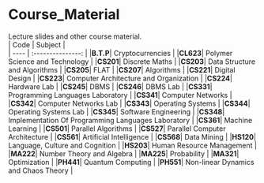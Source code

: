 # Course_Material
Lecture slides and other course material.  
| Code        |  Subject  |                       
| ---- | :---------------: |
|**B.T.P**| Cryptocurrencies |
|**CL623**| Polymer Science and Technology |
|**CS201**| Discrete Maths | 
|**CS203**| Data Structure and Algorithms | 
|**CS205**| FLAT |
|**CS207**| Algorithms | 
|**CS221**| Digital Design | 
|**CS223**| Computer Architecture and Organization | 
|**CS224**| Hardware Lab | 
|**CS245**| DBMS | 
|**CS246**| DBMS Lab | 
|**CS331**| Programming Languages Laboratory | 
|**CS341**| Computer Networks | 
|**CS342**| Computer Networks Lab | 
|**CS343**| Operating Systems | 
|**CS344**| Operating Systems Lab | 
|**CS345**| Software Engineering | 
|**CS348**| Implementation Of Programming Languages Laboratory | 
|**CS361**| Machine Learning | 
|**CS501**| Parallel Algorithms | 
|**CS527**| Parallel Computer Architecture |
|**CS561**| Artificial Intelligence | 
|**CS568**| Data Mining | 
|**HS120**| Language, Culture and Cognition | 
|**HS203**| Human Resource Management |
|**MA222**| Number Theory and Algebra | 
|**MA225**| Probability | 
|**MA321**| Optimization | 
|**PH441**| Quantum Computing | 
|**PH551**| Non-linear Dynamics and Chaos Theory |

